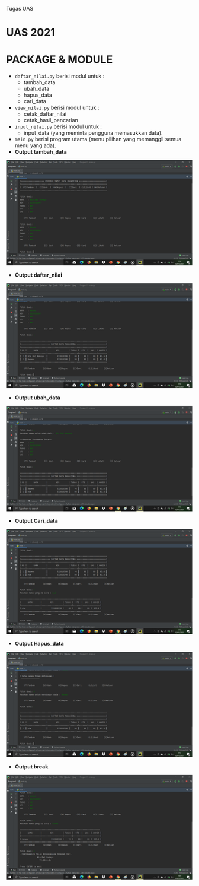 
Tugas UAS

# UAS 2021
# PACKAGE & MODULE

* ``daftar_nilai.py`` berisi modul untuk  :
    * tambah_data
    * ubah_data
    * hapus_data
    * cari_data 
* ``view_nilai.py`` berisi modul untuk : 
    * cetak_daftar_nilai 
    * cetak_hasil_pencarian
* ``input_nilai.py`` berisi modul untuk :
    * input_data (yang meminta pengguna memasukkan data).
* ``main.py`` berisi program utama (menu pilihan yang memanggil semua menu yang ada).
* **Output tambah_data**

![tambah-data.png](GAMBAR/tambah-data.png)  

* **Output daftar_nilai**

![daftar-nilai.png](GAMBAR/daftar-nilai.png)

* **Output ubah_data**

![ubah-data.png](GAMBAR/ubah-data.png)

* **Output Cari_data**

![cari-data.png](GAMBAR/cari-data.png)

* **Output Hapus_data**

![hapus-data](GAMBAR/hapus-data.png)

* **Output break**

![selesai.png](GAMBAR/selesai.png)

